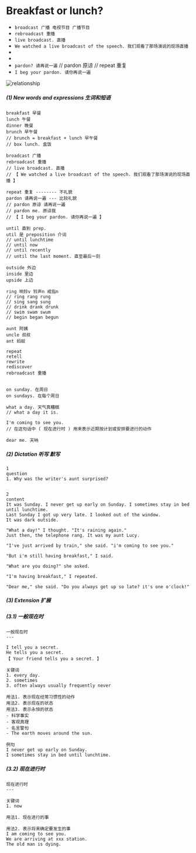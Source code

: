 # Breakfast or lunch?

- `broadcast 广播 电视节目 广播节目`
- `rebroadcast 重播`
- `live broadcast. 直播`
- `We watched a live broadcast of the speech. 我们观看了那场演说的现场直播`
-
-
- `pardon? 请再说一遍` // pardon 原谅 // repeat 重复
- `I beg your pardon. 请你再说一遍`

![relationship]('/static/images/1-enlish/1-relationship.jpg')

##### (1) New words and expressions 生词和短语

```
breakfast 早餐
lunch 午餐
dinner 晚餐
brunch 早午餐
// brunch = breakfast + lunch 早午餐
// box lunch. 盒饭

broadcast 广播
rebroadcast 重播
// live broadcast. 直播
// 【 We watched a live broadcast of the speech. 我们观看了那场演说的现场直播 】

repeat 重复 -------- 不礼貌
pardon 请再说一遍 --- 比较礼貌
// pardon 原谅 请再说一遍
// pardon me. 原谅我
// 【 I beg your pardon. 请你再说一遍 】

until 直到 prep.
util 是 preposition 介词
// until lunchtime
// until now
// until recently
// until the last moment. 直至最后一刻

outside 外边
inside 里边
upside 上边

ring 响铃v 铃声n 戒指n
// ring rang rung
// sing sang sung
// drink drank drunk
// swim swam swum
// begin began begun

aunt 阿姨
uncle 叔叔
ant 蚂蚁

repeat
retell
rewrite
rediscover
rebroadcast 重播


on sunday. 在周日
on sundays. 在每个周日

what a day. 天气真糟糕
// what a day it is.

I'm coming to see you.
// 在这句话中 ( 现在进行时 ) 用来表示近期按计划或安排要进行的动作

dear me. 天呐
```

##### (2) Dictation 听写 默写

```
1
question
1. Why was the writer's aunt surprised?


2
content
It was Sunday. I never get up early on Sunday. I sometimes stay in bed until lunchtime.
Last Sunday I got up very late. I looked out of the window.
It was dark outside.

"What a day!" I thought. "It's raining again."
Just then, the telephone rang. It was my aunt Lucy.

"I've just arrived by train," she said. "i'm coming to see you."

"But i'm still having breakfast," I said.

"What are you doing?" she asked.

"I'm having breakfast," I repeated.

"Dear me," she said. "Do you always get up so late? it's one o'clock!"
```

##### (3) Extension 扩展

##### (3.1) 一般现在时

```
一般现在时
---

I tell you a secret.
He tells you a secret.
【 Your friend tells you a secret. 】

关键词
1. every day.
2. sometimes
3. often always usually frequently never

用法1. 表示现在经常习惯性的动作
用法2. 表示现在的状态
用法3. 表示永恒的状态
- 科学事实
- 客观真理
- 名言警句
- The earth moves around the sun.

例句
I never get up early on Sunday.
I sometimes stay in bed until lunchtime.
```

##### (3.2) 现在进行时

```
现在进行时
---

关键词
1. now

用法1. 现在进行的事

用法2. 表示将来确定要发生的事
I am coming to see you.
We are arriving at xxx station.
The old man is dying.
```
